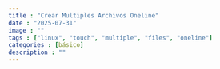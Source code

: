 ```yaml
---
title : "Crear Multiples Archivos Oneline"
date : "2025-07-31"
image : ""
tags : ["linux", "touch", "multiple", "files", "oneline"]
categories : [básico]
description : ""
---
```


